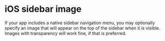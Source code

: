 # iOS sidebar image

If your app includes a native sidebar navigation menu, you may optionally specify an image that will appear on the top of the sidebar when it is visible. Images with transparency will work fine, if that is preferred.

